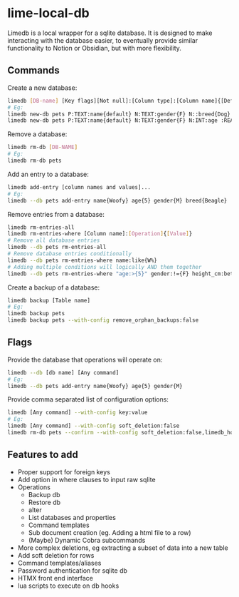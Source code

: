 # lime-local-db

Limedb is a local wrapper for a sqlite database. It is designed to make interacting
with the database easier, to eventually provide similar functionality to Notion or Obsidian,
but with more flexibility.


## Commands


Create a new database:
```sh
limedb [DB-name] [Key flags][Not null]:[Column type]:[Column name]{[Default value]}
# Eg:
limedb new-db pets P:TEXT:name{default} N:TEXT:gender{F} N::breed{Dog}
limedb new-db pets P:TEXT:name{default} N:TEXT:gender{F} N:INT:age :REAL:height_cm
```

Remove a database:
```sh
limedb rm-db [DB-NAME]
# Eg:
limedb rm-db pets
```

Add an entry to a database:
```sh
limedb add-entry [column names and values]...
# Eg:
limedb --db pets add-entry name{Woofy} age{5} gender{M} breed{Beagle}
```

Remove entries from a database:
```sh
limedb rm-entries-all
limedb rm-entries-where [Column name]:[Operation]{[Value]}
# Remove all database entries
limedb --db pets rm-entries-all
# Remove database entries conditionally
limedb --db pets rm-entries-where name:like{W%}
# Adding multiple conditions will logically AND them together
limedb --db pets rm-entries-where "age:>{5}" gender:!={F} height_cm:between{10:30} name:null
```

Create a backup of a database:
```sh
limedb backup [Table name]
# Eg:
limedb backup pets
limedb backup pets --with-config remove_orphan_backups:false
```


## Flags

Provide the database that operations will operate on:
```sh
limedb --db [db name] [Any command]
# Eg:
limedb --db pets add-entry name{Woofy} age{5} gender{M}
```

Provide comma separated list of configuration options:
```sh
limedb [Any command] --with-config key:value
# Eg:
limedb [Any command] --with-config soft_deletion:false
limedb rm-db pets --confirm --with-config soft_deletion:false,limedb_home:/etc/limedb/
```

## Features to add
- Proper support for foreign keys
- Add option in where clauses to input raw sqlite
- Operations
    - Backup db
    - Restore db
    - alter
    - List databases and properties
    - Command templates
    - Sub document creation (eg. Adding a html file to a row)
    - (Maybe) Dynamic Cobra subcommands
- More complex deletions, eg extracting a subset of data into a new table
- Add soft deletion for rows
- Command templates/aliases
- Password authentication for sqlite db
- HTMX front end interface
- lua scripts to execute on db hooks
